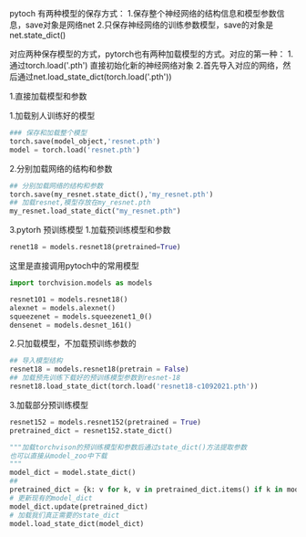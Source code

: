 pytoch 有两种模型的保存方式：
1.保存整个神经网络的结构信息和模型参数信息，save对象是网络net
2.只保存神经网络的训练参数模型，save的对象是net.state_dict()

对应两种保存模型的方式，pytorch也有两种加载模型的方式。对应的第一种：
1.通过torch.load('.pth') 直接初始化新的神经网络对象
2.首先导入对应的网络，然后通过net.load_state_dict(torch.load('.pth'))

1.直接加载模型和参数

1.加载别人训练好的模型

```python
### 保存和加载整个模型
torch.save(model_object,'resnet.pth')
model = torch.load('resnet.pth')
```

2.分别加载网络的结构和参数

```python
## 分别加载网络的结构和参数
torch.save(my_resnet.state_dict(),'my_resnet.pth')
## 加载resnet,模型存放在my_resnet.pth
my_resnet.load_state_dict("my_resnet.pth")
```
3.pytorh 预训练模型
1.加载预训练模型和参数
```python
renet18 = models.resnet18(pretrained=True)
```

这里是直接调用pytoch中的常用模型
```python
import torchvision.models as models

resnet101 = models.resnet18()
alexnet = models.alexnet()
squeezenet = models.squeezenet1_0()
densenet = models.desnet_161()

```

2.只加载模型，不加载预训练参数的
```python
## 导入模型结构
resnet18 = models.resnet18(pretrain = False)
## 加载预先训练下载好的预训练模型参数到resnet-18
resnet18.load_state_dict(torch.load('resnet18-c1092021.pth'))
```

3.加载部分预训练模型
```python
resnet152 = models.resnet152(pretrained = True)
pretrained_dict = resnet152.state_dict()

"""加载torchvison的预训练模型和参数后通过state_dict()方法提取参数
也可以直接从model_zoo中下载
"""
model_dict = model.state_dict()
## 
pretrained_dict = {k: v for k, v in pretrained_dict.items() if k in model_dict}
# 更新现有的model_dict
model_dict.update(pretrained_dict)
# 加载我们真正需要的state_dict
model.load_state_dict(model_dict)

```